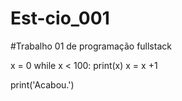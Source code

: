 # Est-cio_001
#Trabalho 01 de programação fullstack 

x = 0
while x < 100:
    print(x)
    x = x +1

print('Acabou.')
